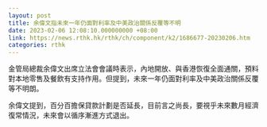 ```yaml
---
layout: post
title: 余偉文指未來一年仍面對利率及中美政治關係反覆等不明
date: 2023-02-06 12:08:10.000000000 +08:00
link: https://news.rthk.hk/rthk/ch/component/k2/1686677-20230206.htm
categories: rthk
---
```


金管局總裁余偉文出席立法會會議時表示，內地開放、與香港恢復全面通關，預料對本地零售及餐飲有支持作用。但提到，未來一年仍面對利率及中美政治關係反覆等不明朗。

余偉文提到，百分百擔保貸款計劃是否延長，目前言之尚長，要視乎未來數月經濟復常情況，未來會以循序漸進方式退出。
